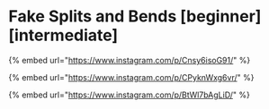 # Fake Splits and Bends \[beginner] \[intermediate]

{% embed url="https://www.instagram.com/p/Cnsy6isoG91/" %}

{% embed url="https://www.instagram.com/p/CPyknWxg6vr/" %}

{% embed url="https://www.instagram.com/p/BtWl7bAgLiD/" %}
